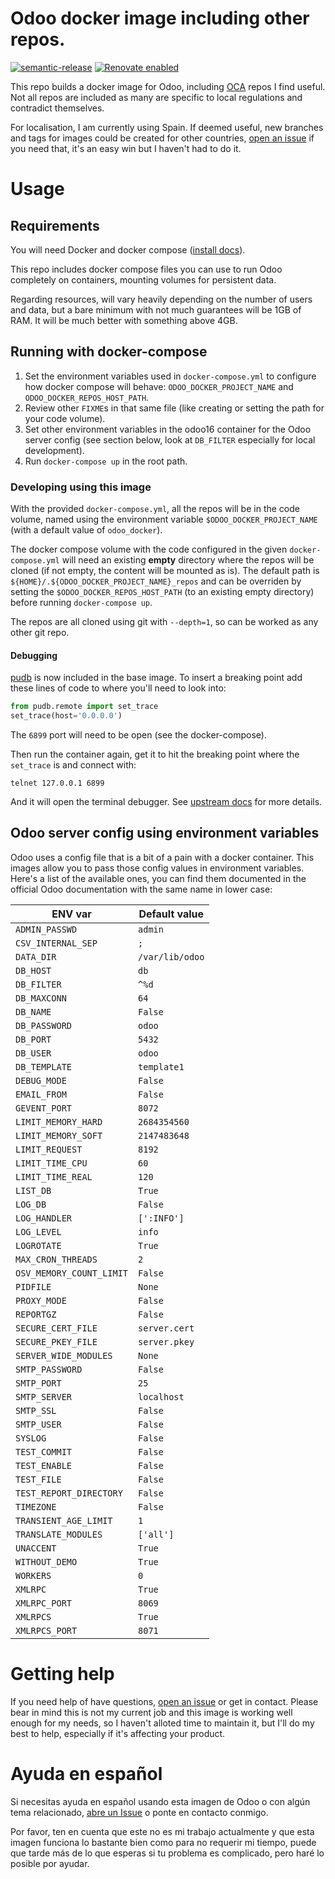 # Odoo docker image including other repos.

[![semantic-release](https://img.shields.io/badge/%20%20%F0%9F%93%A6%F0%9F%9A%80-semantic--release-e10079.svg)](https://github.com/semantic-release/semantic-release)
[![Renovate enabled](https://img.shields.io/badge/renovate-enabled-brightgreen.svg)](https://renovatebot.com/)

This repo builds a docker image for Odoo, including [OCA](https://github.com/OCA) repos I find useful. Not all repos are included as
many are specific to local regulations and contradict themselves.

For localisation, I am currently using Spain. If deemed useful, new
branches and tags for images could be created for other countries,
[open an issue][issue-link] if you need that, it's an easy win but I haven't 
had to do it. 

# Usage

## Requirements

You will need Docker and docker compose ([install docs][compose-install]).

This repo includes docker compose files you can use to run Odoo completely
on containers, mounting volumes for persistent data.

Regarding resources, will vary heavily depending on the number of users and
data, but a bare minimum with not much guarantees will be 1GB of RAM. It will
be much better with something above 4GB.

## Running with docker-compose

1. Set the environment variables used in `docker-compose.yml` to
configure how docker compose will behave:
`ODOO_DOCKER_PROJECT_NAME` and `ODOO_DOCKER_REPOS_HOST_PATH`.
1. Review other `FIXME`s in that same file (like creating or setting the path
for your code volume).
1. Set other environment variables in the odoo16 container for the Odoo server
config (see section below, look at `DB_FILTER` especially for local
 development).
1. Run `docker-compose up` in the root path.

### Developing using this image

With the provided `docker-compose.yml`, all the repos will be in the code
volume, named using the environment variable `$ODOO_DOCKER_PROJECT_NAME`
(with a default value of `odoo_docker`).

The docker compose volume with the code configured in the given
`docker-compose.yml` will need an existing **empty** directory where the repos
will be cloned (if not empty, the content will be mounted as is). The default
path is `${HOME}/.${ODOO_DOCKER_PROJECT_NAME}_repos` and can be overriden by
setting the `$ODOO_DOCKER_REPOS_HOST_PATH` (to an existing empty directory)
before running `docker-compose up`.

The repos are all cloned using git with `--depth=1`, so can be worked as any
other git repo.

#### Debugging

[pudb][pudb] is now included in the base image. To insert a breaking point add
these lines of code to where you'll need to look into:

```python
from pudb.remote import set_trace
set_trace(host='0.0.0.0')
```

The `6899` port will need to be open (see the docker-compose).

Then run the container again, get it to hit the breaking point where the
`set_trace` is and connect with:

```
telnet 127.0.0.1 6899
```

And it will open the terminal debugger. See [upstream docs][pudb] for more
details.


## Odoo server config using environment variables

Odoo uses a config file that is a bit of a pain with a docker 
container. This images allow you to pass those config values in
environment variables. Here's a list of the available ones, you can
find them documented in the official Odoo documentation with the
same name in lower case:

| ENV var | Default value |
| --- | --- |
| `ADMIN_PASSWD` | `admin` |
| `CSV_INTERNAL_SEP` | `;` |
| `DATA_DIR` | `/var/lib/odoo` |
| `DB_HOST` | `db` |
| `DB_FILTER` | `^%d` |
| `DB_MAXCONN` | `64` |
| `DB_NAME` | `False` |
| `DB_PASSWORD` | `odoo` |
| `DB_PORT` | `5432` |
| `DB_USER` | `odoo` |
| `DB_TEMPLATE` | `template1` |
| `DEBUG_MODE` | `False` |
| `EMAIL_FROM` | `False` |
| `GEVENT_PORT` | `8072` |
| `LIMIT_MEMORY_HARD` | `2684354560` |
| `LIMIT_MEMORY_SOFT` | `2147483648` |
| `LIMIT_REQUEST` | `8192` |
| `LIMIT_TIME_CPU` | `60` |
| `LIMIT_TIME_REAL` | `120` |
| `LIST_DB` | `True` |
| `LOG_DB` | `False` |
| `LOG_HANDLER` | `[':INFO']` |
| `LOG_LEVEL` | `info` |
| `LOGROTATE` | `True` |
| `MAX_CRON_THREADS` | `2` |
| `OSV_MEMORY_COUNT_LIMIT` | `False` |
| `PIDFILE` | `None` |
| `PROXY_MODE` | `False` |
| `REPORTGZ` | `False` |
| `SECURE_CERT_FILE` | `server.cert` |
| `SECURE_PKEY_FILE` | `server.pkey` |
| `SERVER_WIDE_MODULES` | `None` |
| `SMTP_PASSWORD` | `False` |
| `SMTP_PORT` | `25` |
| `SMTP_SERVER` | `localhost` |
| `SMTP_SSL` | `False` |
| `SMTP_USER` | `False` |
| `SYSLOG` | `False` |
| `TEST_COMMIT` | `False` |
| `TEST_ENABLE` | `False` |
| `TEST_FILE` | `False` |
| `TEST_REPORT_DIRECTORY` | `False` |
| `TIMEZONE` | `False` |
| `TRANSIENT_AGE_LIMIT` | `1` |
| `TRANSLATE_MODULES` | `['all']` |
| `UNACCENT` | `True` |
| `WITHOUT_DEMO` | `True` |
| `WORKERS` | `0` |
|  `XMLRPC`  |  `True`  |
| `XMLRPC_PORT` | `8069` |
| `XMLRPCS` | `True` |
| `XMLRPCS_PORT` | `8071` |


# Getting help

If you need help of have questions, [open an issue][issue-link] or get in
contact. Please bear in mind this is not my current job and this image is
working well enough for my needs, so I haven't alloted time to maintain it,
but I'll do my best to help, especially if it's affecting your product. 


# Ayuda en español

Si necesitas ayuda en español usando esta imagen de Odoo o con algún tema
relacionado, [abre un Issue][issue-link] o ponte en contacto conmigo.

Por favor, ten en cuenta que este no es mi trabajo actualmente y que esta
imagen funciona lo bastante bien como para no requerir mi tiempo, puede que
tarde más de lo que esperas si tu problema es complicado, pero haré lo posible
por ayudar. 

[issue-link]: https://github.com/rubencabrera/odoo-docker/issues/new
[compose-install]: https://docs.docker.com/compose/install/]
[pudb]: https://documen.tician.de/pudb/index.html

